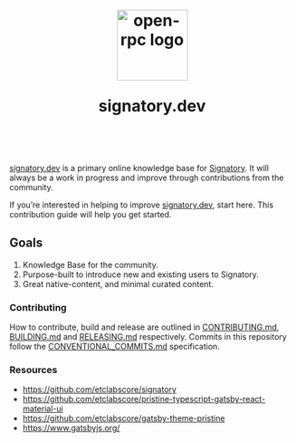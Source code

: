 <h1 align="center" style="margin-top: 1em; margin-bottom: 3em;">
  <p><a href="https://signatory.dev"><img alt="open-rpc logo" src="https://user-images.githubusercontent.com/10556209/73570773-a07fb900-4432-11ea-8ed1-3bf525af04d9.png" alt="signatory.dev" width="125"></a></p>

  <p>signatory.dev</p>
</h1>

[signatory.dev](https://signatory.dev) is a primary online knowledge base for [Signatory](https://github.com/etclabscore/signatory). It will always be a work in progress and improve through contributions from the community.

If you’re interested in helping to improve [signatory.dev](https://signatory.dev), start here. This contribution guide will help you get started.

## Goals

1. Knowledge Base for the community.
2. Purpose-built to introduce new and existing users to Signatory.
3. Great native-content, and minimal curated content.


### Contributing

How to contribute, build and release are outlined in [CONTRIBUTING.md](CONTRIBUTING.md), [BUILDING.md](BUILDING.md) and [RELEASING.md](RELEASING.md) respectively. Commits in this repository follow the [CONVENTIONAL_COMMITS.md](CONVENTIONAL_COMMITS.md) specification.


### Resources
- https://github.com/etclabscore/signatory
- https://github.com/etclabscore/pristine-typescript-gatsby-react-material-ui
- https://github.com/etclabscore/gatsby-theme-pristine
- https://www.gatsbyjs.org/
